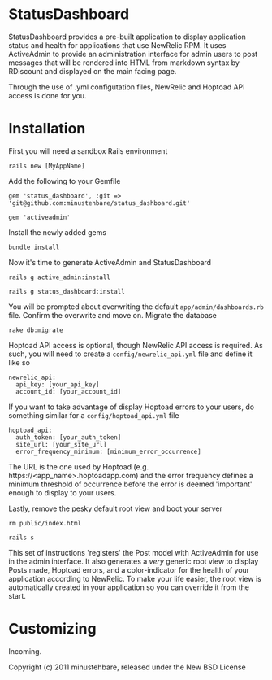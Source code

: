 StatusDashboard
===============

StatusDashboard provides a pre-built application to display application status and health for applications that use NewRelic RPM.  It uses ActiveAdmin to provide an administration interface for admin users to post messages that will be rendered into HTML from markdown syntax by RDiscount and displayed on the main facing page.

Through the use of .yml configutation files, NewRelic and Hoptoad API access is done for you.

Installation
============

First you will need a sandbox Rails environment

`rails new [MyAppName]`

Add the following to your Gemfile

`gem 'status_dashboard', :git => 'git@github.com:minustehbare/status_dashboard.git'`

`gem 'activeadmin'`

Install the newly added gems

`bundle install`

Now it's time to generate ActiveAdmin and StatusDashboard

`rails g active_admin:install`

`rails g status_dashboard:install`

You will be prompted about overwriting the default `app/admin/dashboards.rb` file.  Confirm the overwrite and move on.  Migrate the database

`rake db:migrate`

Hoptoad API access is optional, though NewRelic API access is required.  As such, you will need to create a `config/newrelic_api.yml` file and define it like so

    newrelic_api:
      api_key: [your_api_key]
      account_id: [your_account_id]

If you want to take advantage of display Hoptoad errors to your users, do something similar for a `config/hoptoad_api.yml` file

    hoptoad_api:
      auth_token: [your_auth_token]
      site_url: [your_site_url]
      error_frequency_minimum: [minimum_error_occurrence]

The URL is the one used by Hoptoad (e.g. https://<app_name>.hoptoadapp.com) and the error frequency defines a minimum threshold of occurrence before the error is deemed 'important' enough to display to your users.

Lastly, remove the pesky default root view and boot your server

`rm public/index.html`

`rails s`

This set of instructions 'registers' the Post model with ActiveAdmin for use in the admin interface.  It also generates a _very_ generic root view to display Posts made, Hoptoad errors, and a color-indicator for the health of your application according to NewRelic.  To make your life easier, the root view is automatically created in your application so you can override it from the start.

Customizing
===========

Incoming.

Copyright (c) 2011 minustehbare, released under the New BSD License
